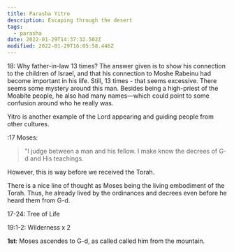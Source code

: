 ```yaml
---
title: Parasha Yitro
description: Escaping through the desert
tags:
  - parasha
date: 2022-01-29T14:37:32.502Z
modified: 2022-01-29T16:05:58.446Z
---
```


18: Why father-in-law 13 times? The answer given is to show his connection to the children of Israel, and that his connection to Moshe Rabeinu had become important in his life. Still, 13 times - that seems excessive. There seems some mystery around this man. Besides being a high-priest of the Moabite people, he also had many names&mdash;which could point to some confusion around who he really was.

Yitro is another example of the Lord appearing and guiding people from other cultures.

:17 Moses:

> "I judge between a man and his fellow. I make know the decrees of G-d and His teachings.

However, this is way before we received the Torah.

There is a nice line of thought as Moses being the living embodiment of the Torah. Thus, he already lived by the ordinances and decrees even before he heard them from G-d.

17-24: Tree of Life

19:1-2: Wilderness x 2

**1st**: Moses ascendes to G-d, as called called him from the mountain.
